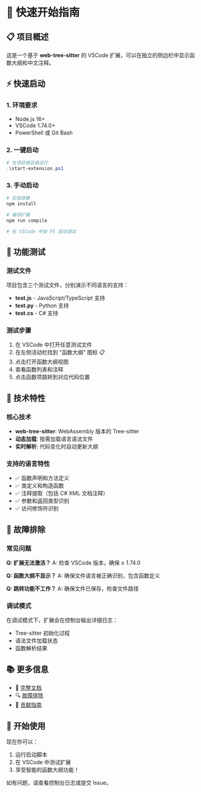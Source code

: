 # 🚀 快速开始指南

## 📋 项目概述

这是一个基于 **web-tree-sitter** 的 VSCode 扩展，可以在独立的侧边栏中显示函数大纲和中文注释。

## ⚡ 快速启动

### 1. 环境要求
- Node.js 16+ 
- VSCode 1.74.0+
- PowerShell 或 Git Bash

### 2. 一键启动
```powershell
# 在项目根目录运行
.\start-extension.ps1
```

### 3. 手动启动
```bash
# 安装依赖
npm install

# 编译扩展
npm run compile

# 在 VSCode 中按 F5 启动调试
```

## 🎯 功能测试

### 测试文件
项目包含三个测试文件，分别演示不同语言的支持：

- **test.js** - JavaScript/TypeScript 支持
- **test.py** - Python 支持  
- **test.cs** - C# 支持

### 测试步骤
1. 在 VSCode 中打开任意测试文件
2. 在左侧活动栏找到 "函数大纲" 图标 📋
3. 点击打开函数大纲视图
4. 查看函数列表和注释
5. 点击函数项跳转到对应代码位置

## 🔧 技术特性

### 核心技术
- **web-tree-sitter**: WebAssembly 版本的 Tree-sitter
- **动态加载**: 按需加载语言语法文件
- **实时解析**: 代码变化时自动更新大纲

### 支持的语言特性
- ✅ 函数声明和方法定义
- ✅ 类定义和构造函数
- ✅ 注释提取（包括 C# XML 文档注释）
- ✅ 参数和返回类型识别
- ✅ 访问修饰符识别

## 🐛 故障排除

### 常见问题

**Q: 扩展无法激活？**
A: 检查 VSCode 版本，确保 ≥ 1.74.0

**Q: 函数大纲不显示？**
A: 确保文件语言被正确识别，包含函数定义

**Q: 跳转功能不工作？**
A: 确保文件已保存，检查文件路径

### 调试模式
在调试模式下，扩展会在控制台输出详细日志：
- Tree-sitter 初始化过程
- 语法文件加载状态
- 函数解析结果

## 📚 更多信息

- 📖 [完整文档](README.md)
- 🔍 [故障排除](README.md#故障排除)
- 🤝 [贡献指南](README.md#贡献)

## 🎉 开始使用

现在你可以：
1. 运行启动脚本
2. 在 VSCode 中测试扩展
3. 享受智能的函数大纲功能！

如有问题，请查看控制台日志或提交 Issue。 
 